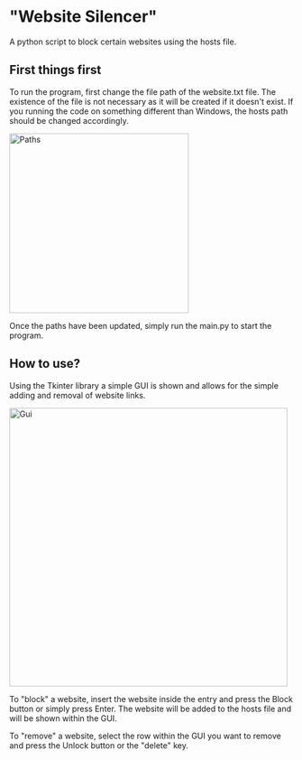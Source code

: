 # "Website Silencer"

A python script to block certain websites using the hosts file. 

## First things first
To run the program, first change the file path of the website.txt file. The existence of the file is not necessary as it will be created if it doesn't exist.
If you running the code on something different than Windows, the hosts path should be changed accordingly. 

<img width="318" alt="Paths" src="https://user-images.githubusercontent.com/58997886/210122225-2e2ee097-3730-427f-9b55-117493fa6f7f.PNG">

Once the paths have been updated, simply run the main.py to start the program.

## How to use?
Using the Tkinter library a simple GUI is shown and allows for the simple adding and removal of website links. 

<img width="493" alt="Gui" src="https://user-images.githubusercontent.com/58997886/210121817-b7aa1440-7cc5-48b1-a6ba-39c208537f23.PNG">

To "block" a website, insert the website inside the entry and press the Block button or simply press Enter. The website will be added to the hosts file and will be shown within the GUI.

To "remove" a website, select the row within the GUI you want to remove and press the Unlock button or the "delete" key. 
